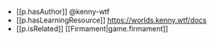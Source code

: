
- [[p.hasAuthor]] @kenny-wtf
- [[p.hasLearningResource]] https://worlds.kenny.wtf/docs
- [[p.isRelated]] [[Firmament|game.firmament]]